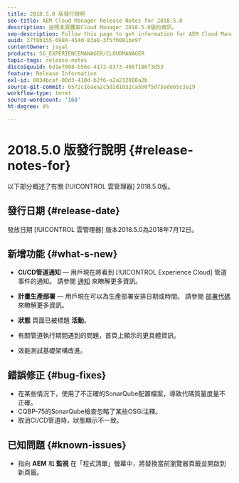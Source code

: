 ```yaml
---
title: 2018.5.0 版發行說明
seo-title: AEM Cloud Manager Release Notes for 2018.5.0
description: 按照本頁獲取Cloud Manager 2018.5.0版的資訊。
seo-description: Follow this page to get information for AEM Cloud Manager Release 2018.5.0.
uuid: 37f8b155-6984-454d-83a8-3f5fb081be97
contentOwner: jsyal
products: SG_EXPERIENCEMANAGER/CLOUDMANAGER
topic-tags: release-notes
discoiquuid: 6d1e7098-b56e-4172-8373-486f186f3d53
feature: Release Information
exl-id: 0034bcaf-00d3-410d-b2f6-a2a232888a2b
source-git-commit: 6572c16aea2c5d2d1032ca5b0f5d75ade65c3a19
workflow-type: tm+mt
source-wordcount: '168'
ht-degree: 8%

---
```


# 2018.5.0 版發行說明 {#release-notes-for}

以下部分概述了有關 [!UICONTROL 雲管理器] 2018.5.0版。

## 發行日期 {#release-date}

發放日期 [!UICONTROL 雲管理器] 版本2018.5.0為2018年7月12日。

## 新增功能 {#what-s-new}

* **CI/CD管道通知**  — 用戶現在將看到 [!UICONTROL Experience Cloud] 管道事件的通知。 請參閱 [通知](/help/using/notifications.md) 來瞭解更多資訊。

* **計畫生產部署**  — 用戶現在可以為生產部署安排日期或時間。 請參閱 [部署代碼](/help/using/code-deployment.md) 來瞭解更多資訊。

* **狀態** 頁面已被標題 **活動**。

* 有關管道執行期間遇到的問題，首頁上顯示的更具體資訊。
* 效能測試基礎架構改進。

## 錯誤修正 {#bug-fixes}

* 在某些情況下，使用了不正確的SonarQube配置檔案，導致代碼質量度量不正確。
* CQBP-75的SonarQube檢查忽略了某些OSGi注釋。
* 取消CI/CD管道時，狀態顯示不一致。

## 已知問題 {#known-issues}

* 指向 **AEM** 和 **監視** 在「程式清單」螢幕中，將替換當前瀏覽器頁籤並開啟到新頁籤。
